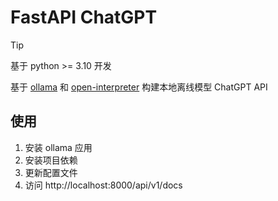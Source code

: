 # FastAPI ChatGPT

> [!TIP]
> 基于 python >= 3.10 开发

基于 [ollama](https://github.com/ollama/ollama)
和 [open-interpreter](https://github.com/KillianLucas/open-interpreter) 构建本地离线模型 ChatGPT API

## 使用

1. 安装 ollama 应用
2. 安装项目依赖
3. 更新配置文件
4. 访问 http://localhost:8000/api/v1/docs
